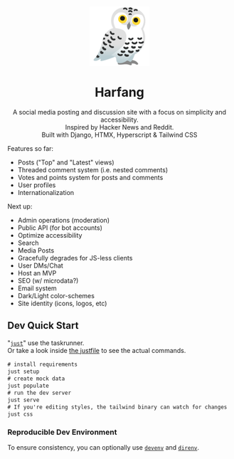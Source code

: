 <div align="center">

![Snowy owl emoji](static/images/harfang_emoji-sm.png)

# Harfang

A social media posting and discussion site with a focus on simplicity and accessibility.\
Inspired by Hacker News and Reddit.\
Built with Django, HTMX, Hyperscript & Tailwind CSS

</div>

Features so far:

- Posts ("Top" and "Latest" views)
- Threaded comment system (i.e. nested comments)
- Votes and points system for posts and comments
- User profiles
- Internationalization

Next up:

- Admin operations (moderation)
- Public API (for bot accounts)
- Optimize accessibility
- Search
- Media Posts
- Gracefully degrades for JS-less clients
- User DMs/Chat
- Host an MVP
- SEO (w/ microdata?)
- Email system
- Dark/Light color-schemes
- Site identity (icons, logos, etc)

## Dev Quick Start

"[`just`](https://github.com/casey/just)" use the taskrunner.\
Or take a look inside [the justfile](justfile) to see the actual commands.

```shell
# install requirements
just setup
# create mock data
just populate
# run the dev server
just serve
# If you're editing styles, the tailwind binary can watch for changes
just css
```

### Reproducible Dev Environment

To ensure consistency, you can optionally use [`devenv`](https://devenv.sh/getting-started/)
and [`direnv`](https://devenv.sh/automatic-shell-activation/).
